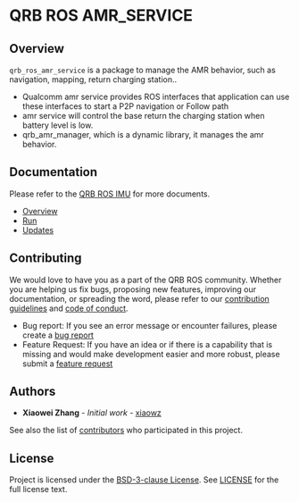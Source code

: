 # QRB ROS AMR_SERVICE

## Overview

`qrb_ros_amr_service` is a package to manage the AMR behavior, such as navigation, mapping, return charging station..
- Qualcomm amr service provides ROS interfaces that application can use these interfaces to start a P2P navigation or Follow path
- amr service will control the base return the charging station when battery level is low.
- qrb_amr_manager, which is a dynamic library, it manages the amr behavior.

## Documentation
Please refer to the [QRB ROS IMU](https://quic-qrb-ros.github.io/packages/qrb_ros_amr_service/index.html) for more documents.
- [Overview](https://quic-qrb-ros.github.io/packages/qrb_ros_amr_service/index.html#overview)
- [Run](https://quic-qrb-ros.github.io/packages/qrb_ros_amr_service/index.html#run)
- [Updates](https://quic-qrb-ros.github.io/packages/qrb_ros_amr_service/index.html#updates)

## Contributing

We would love to have you as a part of the QRB ROS community. Whether you are helping us fix bugs, proposing new features, improving our documentation, or spreading the word, please refer to our [contribution guidelines](./CONTRIBUTING.md) and [code of conduct](./CODE_OF_CONDUCT.md).

- Bug report: If you see an error message or encounter failures, please create a [bug report](../../issues)
- Feature Request: If you have an idea or if there is a capability that is missing and would make development easier and more robust, please submit a [feature request](../../issues)


## Authors

* **Xiaowei Zhang** - *Initial work* - [xiaowz](https://github.com/quic-xiaowz)

See also the list of [contributors](https://github.com/quic-qrb-ros/qrb_ros_amr_service/graphs/contributors) who participated in this project.


## License

Project is licensed under the [BSD-3-clause License](https://spdx.org/licenses/BSD-3-Clause.html). See [LICENSE](./LICENSE) for the full license text.

